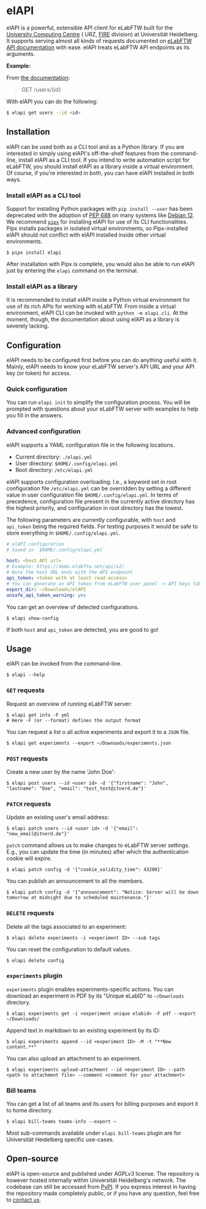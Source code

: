 # elAPI

elAPI is a powerful, extensible API client for eLabFTW built for
the [University Computing Centre](https://www.urz.uni-heidelberg.de/en) (
URZ, [FIRE](https://www.urz.uni-heidelberg.de/en/node/64/organisation/future-it-research-education) division) at
Universität Heidelberg. It supports serving almost all kinds of requests documented on
[eLabFTW API documentation](https://doc.elabftw.net/api/v2/) with ease. elAPI treats eLabFTW API endpoints as its
arguments.

**Example:**

From [the documentation](https://doc.elabftw.net/api/v2/#/Users/read-user):
> GET /users/{id}

With elAPI you can do the following:

```sh
$ elapi get users --id <id>
```

## Installation

elAPI can be used both as a CLI tool and as a Python library. If you are interested in simply using elAPI's
off-the-shelf features from the command-line, install elAPI as a CLI tool. If you intend to write automation script for
eLabFTW, you should install elAPI as a library inside a virtual environment. Of course, if you're interested in
both, you can have elAPI installed in both ways.

### Install elAPI as a CLI tool

Support for installing Python packages with `pip install --user` has been deprecated with the adoption
of [PEP 688](https://peps.python.org/pep-0668/) on many systems
like [Debian 12](https://bugs.debian.org/cgi-bin/bugreport.cgi?bug=1030335#5).
We recommend [`pipx`](https://pipx.pypa.io/stable/) for installing elAPI for use of its CLI functionalities. Pipx
installs packages in isolated virtual environments, so Pipx-installed elAPI should not conflict with elAPI installed
inside other virtual environments.

```shell
$ pipx install elapi
```

After installation with Pipx is complete, you would also be able to run elAPI just by entering the `elapi` command on
the
terminal.

### Install elAPI as a library

It is recommended to install elAPI inside a Python virtual environment for use of its rich APIs for
working with eLabFTW. From inside a virtual environment, elAPI CLI can be invoked with `python -m elapi.cli`.
At the moment, though, the documentation about using elAPI as a library is severely lacking.

## Configuration

elAPI needs to be configured first before you can do anything useful with it. Mainly, elAPI needs to know your eLabFTW
server's API URL and your API key (or token) for access.

### Quick configuration

You can run `elapi init` to simplify the configuration process. You will be prompted with questions
about your eLabFTW server with examples to help you fill in the answers.

### Advanced configuration

elAPI supports a YAML configuration file in
the following locations.

- Current directory: `./elapi.yml`
- User directory: `$HOME/.config/elapi.yml`
- Root directory: `/etc/elapi.yml`

elAPI supports configuration overloading. I.e., a keyword set in root configuration file `/etc/elapi.yml` can be
overridden by setting a different value in user configuration file `$HOME/.config/elapi.yml`. In terms of precedence,
configuration file present in the currently active directory has the highest priority, and configuration in root
directory has the lowest.

The following parameters are currently configurable, with `host` and `api_token` being the required fields. For testing
purposes it would be safe to store everything in `$HOME/.config/elapi.yml`.

```yaml
# elAPI configuration
# Saved in `$HOME/.config/elapi.yml`

host: <host API url>
# Example: https://demo.elabftw.net/api/v2/
# Note the host URL ends with the API endpoint
api_token: <token with at least read-access>
# You can generate an API token from eLabFTW user panel -> API keys tab.
export_dir: ~/Downloads/elAPI
unsafe_api_token_warning: yes
```

You can get an overview of detected configurations.

```shell
$ elapi show-config
```

If both `host` and `api_token` are detected, you are good to go!

## Usage

elAPI can be invoked from the command-line.

```shell
$ elapi --help 
```

### `GET` requests

Request an overview of running eLabFTW server:

```shell
$ elapi get info -F yml
# Here -F (or --format) defines the output format
```

You can request a list o all active experiments and export it to a `JSON` file.

```shell
$ elapi get experiments --export ~/Downoads/experiments.json
```

### `POST` requests

Create a new user by the name 'John Doe':

```shell
$ elapi post users --id <user id> -d '{"firstname": "John", "lastname": "Doe", "email": "test_test@itnerd.de"}'
```

### `PATCH` requests

Update an existing user's email address:

```shell
$ elapi patch users --id <user id> -d '{"email": "new_email@itnerd.de"}'
```

`patch` command allows us to make changes to eLabFTW server settings. E.g., you can update the time (in minutes)
after which the authentication cookie will expire.

```shell
$ elapi patch config -d '{"cookie_validity_time": 43200}'
```

You can publish an announcement to all the members.

```shell
$ elapi patch config -d '{"announcement": "Notice: Server will be down tomorrow at midnight due to scheduled maintenance."}'
```

### `DELETE` requests

Delete all the tags associated to an experiment:

```shell
$ elapi delete experiments -i <experiment ID> --sub tags
```

You can reset the configuration to default values.

```shell
$ elapi delete config
```

### `experiments` plugin

`experiments` plugin enables experiments-specific actions. You can download an experiment in PDF by its "Unique eLabID"
to `~/Downloads` directory.

```shell
$ elapi experiments get -i <experiment unique elabid> -F pdf --export ~/Downloads/
```

Append text in markdown to an existing experiment by its ID:

```shell
$ elapi experiments append --id <experiment ID> -M -t "**New content.**"
```

You can also upload an attachment to an experiment.

```shell
$ elapi experiments upload-attachment --id <experiment ID> --path <path to attachment file> --comment <comment for your attachment>
```

### Bill teams

You can get a list of all teams and its users for billing purposes and export it to home directory.

```shell
$ elapi bill-teams teams-info --export ~
```

Most sub-commands available under `elapi bill-teams` plugin are for Universität Heidelberg specific use-cases.

## Open-source

elAPI is open-source and published under AGPLv3 license. The repository is however hosted internally within
Universität Heidelberg's network. The codebase can still be accessed from [PyPI](https://pypi.org/project/elapi/#files).
If you express interest in having the repository made completely public, or if you have any question, feel free
to [contact us](mailto:elabftw@uni-heidelberg.de).